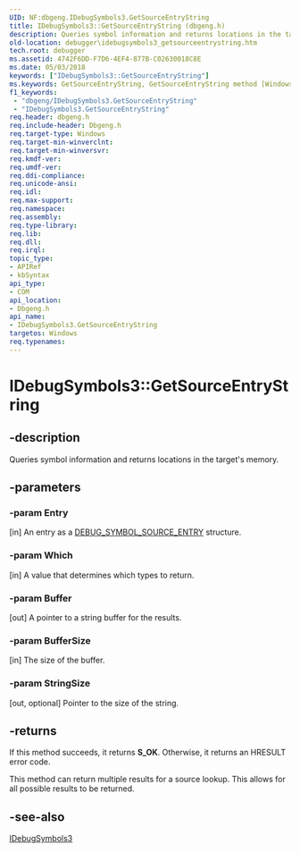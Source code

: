 ```yaml
---
UID: NF:dbgeng.IDebugSymbols3.GetSourceEntryString
title: IDebugSymbols3::GetSourceEntryString (dbgeng.h)
description: Queries symbol information and returns locations in the target's memory.
old-location: debugger\idebugsymbols3_getsourceentrystring.htm
tech.root: debugger
ms.assetid: 4742F6DD-F7D6-4EF4-877B-C02630018C8E
ms.date: 05/03/2018
keywords: ["IDebugSymbols3::GetSourceEntryString"]
ms.keywords: GetSourceEntryString, GetSourceEntryString method [Windows Debugging], GetSourceEntryString method [Windows Debugging],IDebugSymbols3 interface, IDebugSymbols3 interface [Windows Debugging],GetSourceEntryString method, IDebugSymbols3.GetSourceEntryString, IDebugSymbols3::GetSourceEntryString, dbgeng/IDebugSymbols3::GetSourceEntryString, debugger.idebugsymbols3_getsourceentrystring
f1_keywords:
 - "dbgeng/IDebugSymbols3.GetSourceEntryString"
 - "IDebugSymbols3.GetSourceEntryString"
req.header: dbgeng.h
req.include-header: Dbgeng.h
req.target-type: Windows
req.target-min-winverclnt: 
req.target-min-winversvr: 
req.kmdf-ver: 
req.umdf-ver: 
req.ddi-compliance: 
req.unicode-ansi: 
req.idl: 
req.max-support: 
req.namespace: 
req.assembly: 
req.type-library: 
req.lib: 
req.dll: 
req.irql: 
topic_type:
- APIRef
- kbSyntax
api_type:
- COM
api_location:
- Dbgeng.h
api_name:
- IDebugSymbols3.GetSourceEntryString
targetos: Windows
req.typenames: 
---
```


# IDebugSymbols3::GetSourceEntryString


## -description


Queries symbol information and returns locations in the target's memory.


## -parameters




### -param Entry 
[in]
An entry as a <a href="https://docs.microsoft.com/windows-hardware/drivers/ddi/dbgeng/ns-dbgeng-_debug_symbol_source_entry">DEBUG_SYMBOL_SOURCE_ENTRY</a> structure. 


### -param Which 
[in]
A value that determines which types to return.


### -param Buffer 
[out]
A pointer to a string buffer for the results.


### -param BufferSize 
[in]
The size of the buffer.


### -param StringSize 
[out, optional]
Pointer to the size of the string. 


## -returns



If this method succeeds, it returns **S_OK**. Otherwise, it returns an HRESULT error code.

This method can return multiple results for a source lookup. This allows for all possible results to be returned.




## -see-also




<a href="https://docs.microsoft.com/windows-hardware/drivers/ddi/dbgeng/nn-dbgeng-idebugsymbols3">IDebugSymbols3</a>
 

 

